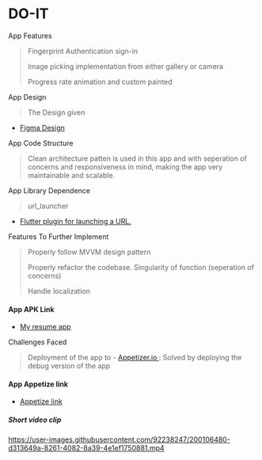 # DO-IT

App Features

> Fingerprint Authentication sign-in
> 
> Image picking implementation from either gallery or camera
> 
> Progress rate animation and custom painted 
>

App Design

> The Design given

- [Figma Design](https://www.figma.com/file/KPAjq7QeMzgcqZJPhWJk17/Project-management-app-(Test)-(Copy)?type=design&node-id=0-1&mode=design&t=9u1u9mZvrmqbtWFZ-0)



App Code Structure

> Clean architecture patten is used in this app and with seperation of concerns and responsiveness in mind, making the app very maintainable and scalable.

App Library Dependence

> url_launcher

- [Flutter plugin for launching a URL. ](https://pub.dev/packages/url_launcher)

Features To Further Implement
> Properly follow MVVM design pattern
> 
> Properly refactor the codebase. Singularity of function (seperation of concerns)
> 
> Handle localization 
> 

#### App APK Link

- [My resume app ](https://drive.google.com/file/d/1rijHa96TzkP9nVJpWvY6DINNkFrVKe3g/view?usp=drivesdk)

Challenges Faced

> Deployment of the app to - [Appetizer.io ](https://appetize.io/) : Solved by deploying the debug version of the app


#### App Appetize link

- [Appetize link ](https://appetize.io/app/bbcljoefku3xxa63i6dkgb2xku?device=pixel4&osVersion=11.0&scale=75)

##### Short video clip



https://user-images.githubusercontent.com/92238247/200106480-d313649a-8261-4082-8a39-4e1ef1750881.mp4

